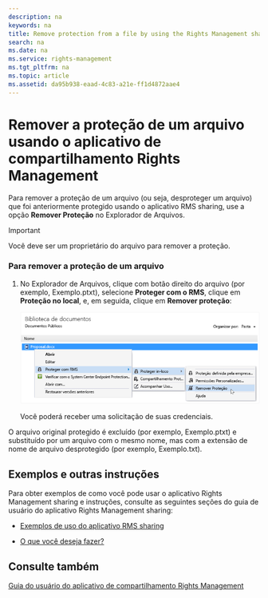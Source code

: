 ```yaml
---
description: na
keywords: na
title: Remove protection from a file by using the Rights Management sharing application
search: na
ms.date: na
ms.service: rights-management
ms.tgt_pltfrm: na
ms.topic: article
ms.assetid: da95b938-eaad-4c83-a21e-ff1d4872aae4
---
```

# Remover a prote&#231;&#227;o de um arquivo usando o aplicativo de compartilhamento Rights Management
Para remover a proteção de um arquivo (ou seja, desproteger um arquivo) que foi anteriormente protegido usando o aplicativo RMS sharing, use a opção **Remover Proteção** no Explorador de Arquivos.

> [!IMPORTANT]
> Você deve ser um proprietário do arquivo para remover a proteção.

### Para remover a proteção de um arquivo

1.  No Explorador de Arquivos, clique com botão direito do arquivo (por exemplo, Exemplo.ptxt), selecione **Proteger com o RMS**, clique em **Proteção no local**, e, em seguida, clique em **Remover proteção**:

    ![](../Image/ADRMS_MSRMSApp_RemoveProtection.png)

    Você poderá receber uma solicitação de suas credenciais.

O arquivo original protegido é excluído (por exemplo, Exemplo.ptxt) e substituído por um arquivo com o mesmo nome, mas com a extensão de nome de arquivo desprotegido (por exemplo, Exemplo.txt).

## Exemplos e outras instruções
Para obter exemplos de como você pode usar o aplicativo Rights Management sharing e instruções, consulte as seguintes seções do guia de usuário do aplicativo Rights Management sharing:

-   [Exemplos de uso do aplicativo RMS sharing](../Topic/Rights_Management_sharing_application_user_guide.md#BKMK_SharingExamples)

-   [O que você deseja fazer?](../Topic/Rights_Management_sharing_application_user_guide.md#BKMK_SharingInstructions)

## Consulte também
[Guia do usuário do aplicativo de compartilhamento Rights Management](../Topic/Rights_Management_sharing_application_user_guide.md)

